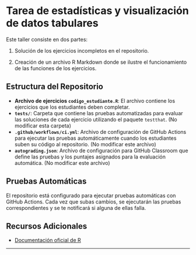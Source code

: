# **Tarea de estadísticas y visualización de datos tabulares**

Este taller consiste en dos partes:

1. Solución de los ejercicios incompletos en el repositorio.

2. Creación de un archivo R Markdown donde se ilustre el funcionamiento de las funciones de los ejercicios.

## **Estructura del Repositorio**

- **Archivo de ejercicios `codigo_estudiante.R`**: El archivo contiene los ejercicios que los estudiantes deben completar.
- **`tests/`**: Carpeta que contiene las pruebas automatizadas para evaluar las soluciones de cada ejercicio utilizando el paquete `testthat`. (No modificar esta carpeta)
- **`.github/workflows/ci.yml`**: Archivo de configuración de GitHub Actions para ejecutar las pruebas automáticamente cuando los estudiantes suben su código al repositorio. (No modificar este archivo)
- **`autograding.json`**: Archivo de configuración para GitHub Classroom que define las pruebas y los puntajes asignados para la evaluación automática. (No modificar este archivo)

## **Pruebas Automáticas**

El repositorio está configurado para ejecutar pruebas automáticas con GitHub Actions. Cada vez que subas cambios, se ejecutarán las pruebas correspondientes y se te notificará si alguna de ellas falla.

## **Recursos Adicionales**

- [Documentación oficial de R](https://cran.r-project.org/manuals.html)

---
